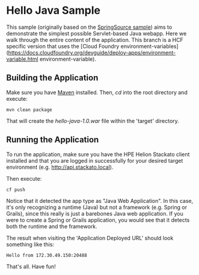 Hello Java Sample
=================

This sample (originally based on the [SpringSource sample](https://github.com/SpringSource/cloudfoundry-samples/tree/master/hello-java)) aims to demonstrate the simplest possible Servlet-based Java webapp. Here we walk through the entire content of the application.
This branch is a HCF specific version that uses the [Cloud Foundry environment-variables](https://docs.cloudfoundry.org/devguide/deploy-apps/environment-variable.html environment-variable).


Building the Application
------------------------

Make sure you have [Maven](http://maven.apache.org/ "Maven") installed.
Then, *cd* into the root directory and execute:

	mvn clean package

That will create the *hello-java-1.0.war* file within the 'target' directory.

Running the Application
-----------------------

To run the application, make sure you have the HPE Helion Stackato client installed and that you are logged in successfully for your desired target environment (e.g. http://api.stackato.local).

Then execute:

	cf push 

Notice that it detected the app type as "Java Web Application". In this case, it's only recognizing a runtime (Java)
but not a framework (e.g. Spring or Grails), since this really is just a barebones Java web application. If you were
to create a Spring or Grails application, you would see that it detects both the runtime and the framework.

The result when visiting the 'Application Deployed URL' should look something like this:

	Hello from 172.30.49.150:20488

That's all. Have fun!
